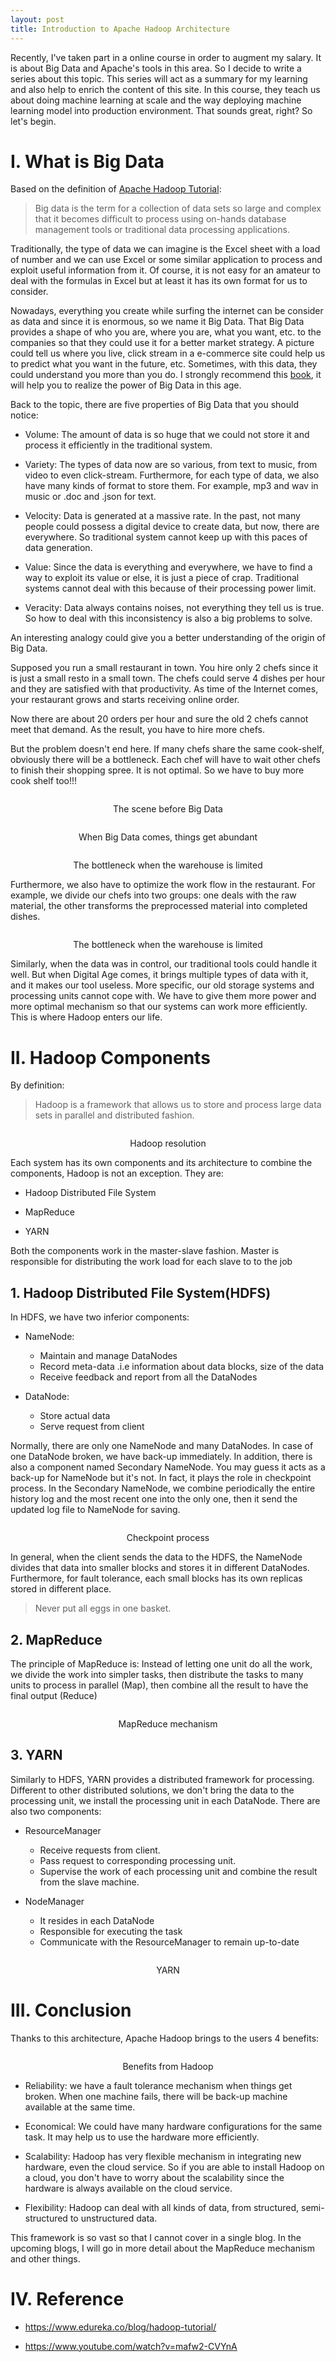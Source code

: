 ```yaml
---
layout: post
title: Introduction to Apache Hadoop Architecture
---
```


Recently, I've taken part in a online course in order to augment my salary. It is about Big Data and Apache's tools in this area. So I decide to write a series about this topic. This series will act as a summary for my learning and also help to enrich the content of this site. In this course, they teach us about doing machine learning at scale and the way deploying machine learning model into production environment. That sounds great, right? So let's begin.

# I. What is Big Data

Based on the definition of [Apache Hadoop Tutorial](https://www.youtube.com/watch?v=mafw2-CVYnA):

> Big data is the term for a collection of data sets so large and complex that it becomes difficult to process using on-hands database management tools or traditional data processing applications.

Traditionally, the type of data we can imagine is the Excel sheet with a load of number and we can use Excel or some similar application to process and exploit useful information from it. Of course, it is not easy for an amateur to deal with the formulas in Excel but at least it has its own format for us to consider.

Nowadays, everything you create while surfing the internet can be consider as data and since it is enormous, so we name it Big Data. That Big Data provides a shape of who you are, where you are, what you want, etc. to the companies so that they could use it for a better market strategy. A picture could tell us where you live, click stream in a e-commerce site could help us to predict what you want in the future, etc. Sometimes, with this data, they could understand you more than you do. I strongly recommend this [book](https://www.amazon.com/Everybody-Lies-Internet-About-Really/dp/0062390856), it will help you to realize the power of Big Data in this age.

Back to the topic, there are five properties of Big Data that you should notice:

- Volume: The amount of data is so huge that we could not store it and process it efficiently in the traditional system.

- Variety: The types of data now are so various, from text to music, from video to even click-stream. Furthermore, for each type of data, we also have many kinds of format to store them. For example, mp3 and wav in music or .doc and .json for text.

- Velocity: Data is generated at a massive rate. In the past, not many people could possess a digital device to create data, but now, there are everywhere. So traditional system cannot keep up with this paces of data generation.

- Value: Since the data is everything and everywhere, we have to find a way to exploit its value or else, it is just a piece of crap. Traditional systems cannot deal with this because of their processing power limit.

- Veracity: Data always contains noises, not everything they tell us is true. So how to deal with this inconsistency is also a big problems to solve.

An interesting analogy could give you a better understanding of the origin of Big Data.

Supposed you run a small restaurant in town. You hire only 2 chefs since it is just a small resto in a small town. The chefs could serve 4 dishes per hour and they are satisfied with that productivity. As time of the Internet comes, your restaurant grows and starts receiving online order.

Now there are about 20 orders per hour and sure the old 2 chefs cannot meet that demand. As the result, you have to hire more chefs.

But the problem doesn't end here. If many chefs share the same cook-shelf, obviously there will be a bottleneck. Each chef will have to wait other chefs to finish their shopping spree. It is not optimal. So we have to buy more cook shelf too!!!

<p align="center">
 <img src="/img/hadoop-architecture/Traditional-Restaurant-Analogy-Hadoop-Tutorial-Edureka-768x353.png" alt="" align="middle">
 <div align="center"> The scene before Big Data</div>
</p>

<p align="center">
 <img src="/img/hadoop-architecture/Traditional-Scenario-Failed-Hadoop-Tutorial-Edureka-768x350.png" alt="" align="middle">
 <div align="center"> When Big Data comes, things get abundant</div>
</p>

<p align="center">
 <img src="/img/hadoop-architecture/Distributed-Chef-Hadoop-Tutorial-Edureka-768x371.png" alt="" align="middle">
 <div align="center"> The bottleneck when the warehouse is limited </div>
</p>

Furthermore, we also have to optimize the work flow in the restaurant. For example, we divide our chefs into two groups: one deals with the raw material, the other transforms the preprocessed material into completed dishes.

<p align="center">
 <img src="/img/hadoop-architecture/Restaurant-Solution-Hadoop-Tutorial-Edureka-768x362.png" alt="" align="middle">
 <div align="center"> The bottleneck when the warehouse is limited </div>
</p>

Similarly, when the data was in control, our traditional tools could handle it well. But when Digital Age comes, it brings multiple types of data with it, and it makes our tool useless. More specific, our old storage systems and processing units cannot cope with. We have to give them more power and more optimal mechanism so that our systems can work more efficiently. This is where Hadoop enters our life.

# II. Hadoop Components

By definition:

> Hadoop is a framework that allows us to store and process large data sets in parallel and distributed fashion.

<p align="center">
 <img src="/img/hadoop-architecture/Hadoop-as-a-Solution-What-is-Hadoop-Edureka.png" alt="" align="middle">
 <div align="center"> Hadoop resolution </div>
</p>

Each system has its own components and its architecture to combine the components, Hadoop is not an exception. They are:

- Hadoop Distributed File System

- MapReduce

- YARN

Both the components work in the master-slave fashion. Master is responsible for distributing the work load for each slave to to the job

## 1. Hadoop Distributed File System(HDFS)

In HDFS, we have two inferior components:

- NameNode:
  - Maintain and manage DataNodes
  - Record meta-data .i.e information about data blocks, size of the data
  - Receive feedback and report from all the DataNodes

- DataNode:
  - Store actual data
  - Serve request from client

Normally, there are only one NameNode and many DataNodes. In case of one DataNode broken, we have back-up immediately. In addition, there is also a component named Secondary NameNode. You may guess it acts as a back-up for NameNode but it's not. In fact, it plays the role in checkpoint process. In the Secondary NameNode, we combine periodically the entire history log and the most recent one into the only one, then it send the updated log file to NameNode for saving.

<p align="center">
 <img src="/img/hadoop-architecture/checkpointing3.jpg" alt="" align="middle">
 <div align="center"> Checkpoint process </div>
</p>

In general, when the client sends the data to the HDFS, the NameNode divides that data into smaller blocks and stores it in different DataNodes. Furthermore, for fault tolerance, each small blocks has its own replicas stored in different place.

> Never put all eggs in one basket.

## 2. MapReduce

The principle of MapReduce is: Instead of letting one unit do all the work, we divide the work into simpler tasks, then distribute the tasks to many units to process in parallel (Map), then combine all the result to have the final output (Reduce)

<p align="center">
 <img src="/img/hadoop-architecture/Apache-Hadoop-MapReduce-Architecture.png" alt="" align="middle">
 <div align="center"> MapReduce mechanism </div>
</p>

## 3. YARN

Similarly to HDFS, YARN provides a distributed framework for processing. Different to other distributed solutions, we don't bring the data to the processing unit, we install the processing unit in each DataNode. There are also two components:

- ResourceManager

  - Receive requests from client.
  - Pass request to corresponding processing unit.
  - Supervise the work of each processing unit and combine the result from the slave machine.

- NodeManager
  
  - It resides in each DataNode
  - Responsible for executing the task
  - Communicate with the ResourceManager to remain up-to-date

<p align="center">
 <img src="/img/hadoop-architecture/YARN-Hadoop-Tutorial-Edureka-768x314.png" alt="" align="middle">
 <div align="center"> YARN </div>
</p>

# III. Conclusion

Thanks to this architecture, Apache Hadoop brings to the users 4 benefits:

<p align="center">
 <img src="/img/hadoop-architecture/Hadoop-Features-Hadoop-Tutorial-Edureka.png" alt="" align="middle">
 <div align="center"> Benefits from Hadoop </div>
</p>

- Reliability: we have a fault tolerance mechanism when things get broken. When one machine fails, there will be back-up machine available at the same time.

- Economical: We could have many hardware configurations for the same task. It may help us to use the hardware more efficiently.

- Scalability: Hadoop has very flexible mechanism in integrating new hardware, even the cloud service. So if you are able to install Hadoop on a cloud, you don't have to worry about the scalability since the hardware is always available on the cloud service.

- Flexibility: Hadoop can deal with all kinds of data, from structured, semi-structured to unstructured data.

This framework is so vast so that I cannot cover in a single blog. In the upcoming blogs, I will go in more detail about the MapReduce mechanism and other things.

# IV. Reference

- https://www.edureka.co/blog/hadoop-tutorial/

- https://www.youtube.com/watch?v=mafw2-CVYnA